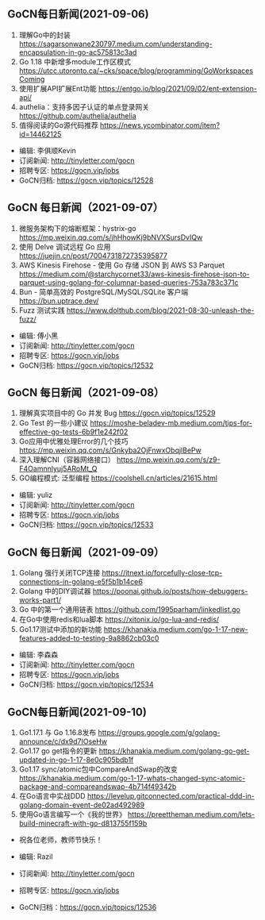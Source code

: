 ## GoCN每日新闻(2021-09-06)

1. 理解Go中的封装 https://sagarsonwane230797.medium.com/understanding-encapsulation-in-go-ac575813c3ad
2. Go 1.18 中新增多module工作区模式 https://utcc.utoronto.ca/~cks/space/blog/programming/GoWorkspacesComing
3. 使用扩展API扩展Ent功能 https://entgo.io/blog/2021/09/02/ent-extension-api/
4. authelia：支持多因子认证的单点登录网关 https://github.com/authelia/authelia
5. 值得阅读的Go源代码推荐 https://news.ycombinator.com/item?id=14462125

* 编辑: 李俱顺Kevin
* 订阅新闻: http://tinyletter.com/gocn
* 招聘专区: https://gocn.vip/jobs
* GoCN归档: https://gocn.vip/topics/12528


## GoCN 每日新闻（2021-09-07）

1. 微服务架构下的熔断框架：hystrix-go https://mp.weixin.qq.com/s/jhHhowKj9bNVXSursDvIQw
2. 使用 Delve 调试远程 Go 应用 https://juejin.cn/post/7004731872735395877
3. AWS Kinesis Firehose - 使用 Go 存储 JSON 到 AWS S3 Parquet https://medium.com/@starchycornet33/aws-kinesis-firehose-json-to-parquet-using-golang-for-columnar-based-queries-753a783c371c
4. Bun - 简单高效的 PostgreSQL/MySQL/SQLite 客户端 https://bun.uptrace.dev/
5. Fuzz 测试实践 https://www.dolthub.com/blog/2021-08-30-unleash-the-fuzz/

- 编辑: 傅小黑
- 订阅新闻: http://tinyletter.com/gocn
- 招聘专区: https://gocn.vip/jobs
- GoCN归档: https://gocn.vip/topics/12532

## GoCN 每日新闻（2021-09-08）

1. 理解真实项目中的 Go 并发 Bug https://gocn.vip/topics/12529
2. Go Test 的一些小建议 https://moshe-beladev-mb.medium.com/tips-for-effective-go-tests-6b9f1e242f02
3. Go应用中优雅处理Error的几个技巧 https://mp.weixin.qq.com/s/Gnkyba2OjFnwxObqjlBePw
4. 深入理解CNI（容器网络接口） https://mp.weixin.qq.com/s/z9-F4Oamnnlyuj5ARoMt_Q
5. GO编程模式: 泛型编程 https://coolshell.cn/articles/21615.html

- 编辑: yuliz
- 订阅新闻: http://tinyletter.com/gocn
- 招聘专区: https://gocn.vip/jobs
- GoCN归档: https://gocn.vip/topics/12533

## GoCN 每日新闻（2021-09-09）

1. Golang 强行关闭TCP连接 https://itnext.io/forcefully-close-tcp-connections-in-golang-e5f5b1b14ce6
2. Golang 中的DIY调试器 https://poonai.github.io/posts/how-debuggers-works-part1/
3. Go 中的第一个通用链表 https://github.com/1995parham/linkedlist.go
4. 在Go中使用redis和lua脚本 https://xitonix.io/go-lua-and-redis/
5. Go1.17测试中添加的新功能 https://khanakia.medium.com/go-1-17-new-features-added-to-testing-9a8862cb03c0

- 编辑: 李森森
- 订阅新闻: http://tinyletter.com/gocn
- 招聘专区: https://gocn.vip/jobs
- GoCN归档: https://gocn.vip/topics/12534

## GoCN每日新闻(2021-09-10)

1. Go1.17.1 与 Go 1.16.8发布 https://groups.google.com/g/golang-announce/c/dx9d7IOseHw
2. Go1.17 go get指令的更新 https://khanakia.medium.com/golang-go-get-updated-in-go-1-17-8e0c905bdb1f
3. Go1.17 sync/atomic包中CompareAndSwap的改变 https://khanakia.medium.com/go-1-17-whats-changed-sync-atomic-package-and-compareandswap-4b714f49342b
4. 在Go语言中实战DDD https://levelup.gitconnected.com/practical-ddd-in-golang-domain-event-de02ad492989
5. 使用Go语言编写一个《我的世界》 https://preettheman.medium.com/lets-build-minecraft-with-go-d813755f159b

- 祝各位老师，教师节快乐！

- 编辑: Razil
- 订阅新闻: http://tinyletter.com/gocn
- 招聘专区: https://gocn.vip/jobs 
- GoCN归档：https://gocn.vip/topics/12536
